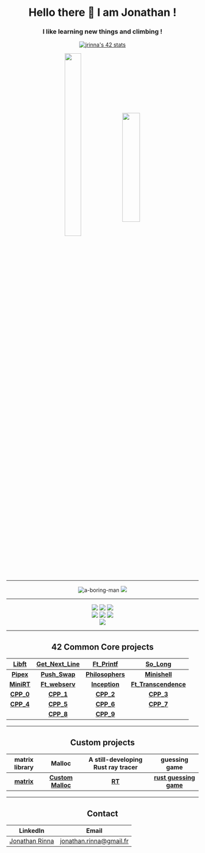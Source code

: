 <h1 align="center">Hello there 👋 I am Jonathan !</h1>
<h3 align="center">I like learning new things and climbing !</h3>

<p align="center">
  <a href="https://github.com/JaeSeoKim/badge42"><img src="https://badge42.vercel.app/api/v2/cllapuspt008208k3gr82v18b/stats?cursusId=21&coalitionId=304" alt="jrinna's 42 stats" /></a>
<p align="center">
 <img align="center" src="https://github-readme-stats.vercel.app/api/top-langs?username=a-boring-man&theme=prussian&count_private=true&langs_count=6&show_icons=true&layout=donut" alt="" height="35%" width="29%"/>
  <img align="center" src="https://github-readme-stats.vercel.app/api?username=a-boring-man&theme=prussian&count_private=true&hide_rank=true&show_icons=true" alt="" height="27%" width="30%" />
</p>

---

<p align="center">
  <img src="https://komarev.com/ghpvc/?username=a-boring-man&label=Profile%20views&color=blue&style=flat" alt="a-boring-man" />
  <a href="https://profile.intra.42.fr/users/jrinna"><img src="https://badgen.net/badge/Born2Code/jrinna/blue?icon=https://meta.intra.42.fr/assets/42_logo-7dfc9110a5319a308863b96bda33cea995046d1731cebb735e41b16255106c12.svg" /></a>
</p>

---

<div align="center">
  <img src="https://badgen.net/badge/C/Advanced/blue?cache=86400" />
  <img src="https://badgen.net/badge/Rust/Intermediate++/red?cache=86400" />
  <img src="https://badgen.net/badge/C++/Intermediate/blue?cache=86400" />
  <br>
  <img src="https://badgen.net/badge/Docker/Beginner/cyan?cache=86400&icon=docker" />
  <img src="https://badgen.net/badge/JavaScript/Beginner/yellow?cache=86400" />
  <img src="https://badgen.net/badge/Shellscript/Beginner/green?cache=86400" />
  <br>
  <img src="https://badgen.net/badge/Climbing/7C-8A/red?cache=86400" />
  
</div>

---

<h2 align="center">42 Common Core projects</h2>
<div align="center">
  
| **[Libft](https://github.com/a-boring-man/Libft)** | **[Get_Next_Line](https://github.com/a-boring-man/Get_Next_Line)** | **[Ft_Printf](https://github.com/a-boring-man/Ft_Printf)** | **[So_Long](https://github.com/a-boring-man/So_Long)** 
| :---: | :---: | :---: | :---: |
| **[Pipex](https://github.com/a-boring-man/Pipex)** | **[Push_Swap](https://github.com/a-boring-man/Push_Swap)** | **[Philosophers](https://github.com/a-boring-man/Philosopher)** | **[Minishell](https://github.com/a-boring-man/Minishell)** |
| **[MiniRT](https://github.com/a-boring-man/miniRT_linux_port)** | **[Ft_webserv](https://github.com/a-boring-man/web_serv)** | **[Inception](https://github.com/a-boring-man/inception)** | **[Ft_Transcendence](https://github.com/a-boring-man/42-ft-transcendence)** |
| **[CPP_0](https://github.com/a-boring-man/cpp_0)** | **[CPP_1](https://github.com/a-boring-man/cpp_1)** | **[CPP_2](https://github.com/a-boring-man/cpp_2)** | **[CPP_3](https://github.com/a-boring-man/cpp_3)** |
 | **[CPP_4](https://github.com/a-boring-man/cpp_4)** | **[CPP_5](https://github.com/a-boring-man/cpp_5)** | **[CPP_6](https://github.com/a-boring-man/cpp_6)** | **[CPP_7](https://github.com/a-boring-man/cpp_7)** |
 |  | **[CPP_8](https://github.com/a-boring-man/cpp_8)** | **[CPP_9](https://github.com/a-boring-man/cpp_9)** |




<!--- </div>

---

<h2 align="center">42 Post CC</h2>
<div align="center">
  
| **[Matrix](https://github.com/a-boring-man/Matrix)** | **[RT](https://github.com/a-boring-man/RT)** |
| :---: | :---: |
| 0/100 | 0/100 |

--->
</div>

---

<h2 align="center">Custom projects</h2>
<div align="center">
    
| matrix library | Malloc | A still-developing Rust ray tracer | guessing game |
| :---: | :---: | :---: | :---: |
| **[matrix](https://github.com/a-boring-man/matrix)** | **[Custom Malloc](https://github.com/a-boring-man/custom_memory_allocator)** | **[RT](https://github.com/a-boring-man/RT)** | **[rust guessing game](https://github.com/a-boring-man/Guessing_Game)** |
</div>
<!---
---

<h2 align="center">CodinGame Puzzles</h2>
<div align="center">
  
| Easy Puzzles | Medium Puzzles | Events |
| :---: | :---: | :---: |


</div> --->

---

<h2 align="center">Contact</h2>
<div align="center">
  
| LinkedIn | Email |
| :---: | :---: |
| [Jonathan Rinna](https://www.linkedin.com/in/jonathan-rinna-85b363143/) | jonathan.rinna@gmail.fr |

</div>
